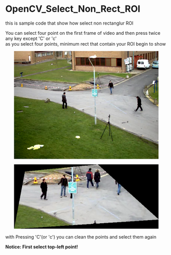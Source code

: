 # OpenCV_Select_Non_Rect_ROI

this is sample code that show how select non rectanglur ROI 

You can select four point on the first frame of video and then press twice any key except 'C' or 'c'<br />
as you select four points, minimum rect that contain your ROI begin to show

<p align="center">
  <img src="sample.png" width="450"/>
</p>
<p align="center">
  <img src="roi%20selescted.png" width="450"/>
</p>


with Pressing 'C'(or 'c') you can clean the points and select them again

**Notice: First select top-left point!**
